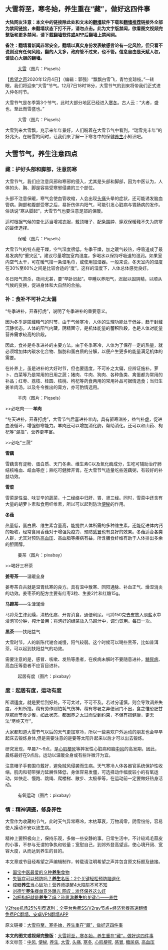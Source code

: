  <h2>大雪将至，寒冬始，养生重在“藏”，做好这四件事</h2> <p class="notice"><b>大陆网友注意：本文中的链接除此处和文末的<a href="https://github.com/bannedbook/fanqiang" >翻墙</a>软件下载和<a href="https://github.com/killgcd/justmysocks/blob/master/README.md">翻墙推荐</a>链接外全部为禁网链接，未翻墙状态下打不开，请勿点击。此为文字版禁闻，欲看图文视频完整版和更多禁闻，请下载<a href="https://github.com/bannedbook/fanqiang">翻墙软件或APP</a>后翻墙上禁闻网。</p><p>备注：翻墙看新闻非常安全，翻墙以真实身份发表敏感言论有一定风险，但只看不说则没有任何风险，翻的人太多，政府管不过来，也不管。信息自由是天赋人权，请放心大胆的翻墙。</b></p>  <div class="entry"> <figure><figcaption><a href="https://www.bannedbook.org/bnews/tag/%E5%A4%A7%E9%9B%AA/" class="st_tag internal_tag" rel="tag" title="标签 大雪 下的日志">大雪</a>（图片：Piqsels）</figcaption></figure> <p>【<span class='wp_keywordlink_affiliate'><a href="https://www.soundofhope.org" title="希望之声" target="_blank">希望之声</a></span>2020年12月4日】（编辑：郭强）“飘飘白雪飞，青竹变琼枝。”一转眼，我们将迎来“大雪”节气。12月7日18时18分，大雪节气的到来将带我们正式进入仲冬时节。</p> <p>大雪节气是冬季第3个节气，此时大部分地区已经进入<a href="https://www.bannedbook.org/bnews/tag/%E5%AF%92%E5%86%AC/" class="st_tag internal_tag" rel="tag" title="标签 寒冬 下的日志">寒冬</a>。古人云：“大者，盛也，至此而雪盛也。”</p> <figure><figcaption>大雪（图片：Piqsels）</figcaption></figure> <p>大雪到来大雪飘，兆示来年年景好，人们盼着在大雪节气中看到，“瑞雪兆丰年”的好兆头。在盼雪的同时，让我们来了解一下寒冬中的保健<a href="https://www.bannedbook.org/bnews/tag/%e5%85%bb%e7%94%9f/" class="st_tag internal_tag" rel="tag" title="标签 养生 下的日志">养生</a>小知识吧。</p> <h2>大雪节气，养生注意四点</h2> <h3><strong>藏：</strong>护好头部和脚部，注意防寒</h3> <p>大雪节气，我们应注意风邪和寒邪的侵入，尤其是头部和脚部，因为中医认为，人体的头、胸、脚是容易受寒邪侵袭的三个部位。</p> <p>头部不注意保暖，寒气会使血管收缩，人会出现<a href="https://www.bannedbook.org/bnews/tag/%e5%a4%b4%e7%97%9b/" class="st_tag internal_tag" rel="tag" title="标签 头痛 下的日志">头痛</a>头晕的症状，还可能诱发脑血管病。胸部和腹部受寒之后，易折伤体内阳气，可能引发心脏病与胃肠病的发作。俗话说“寒从脚起”，大雪节气也要注意足部的保暖。</p> <p>适时根据气候的变化适当增减衣服，戴顶帽子、配条围脖、穿双保暖鞋不失为防寒的最佳选择。</p> <figure><figcaption>保暖（图片：Piqsels）</figcaption></figure> <p>大雪节气的特点是干燥，空气湿度很低。冬季干燥，加之暖气较热，呼吸道成了最易发病的“重灾区”。建议尽量增加室内湿度，多喝水以保持呼吸道的湿润。如果室内空气太干，可在暖气搭一条湿毛巾，或使用加湿器。一般来说，冬天室内的湿度在30%至60%之间是比较合适的“度”。这样的湿度下，人体总体感觉良好。</p> <p>冬日阳气肃杀，夜间尤甚，要“早卧迟起”。早睡以养阳气，迟起以固阴精，以顺从气候的变换，促进身体和大自然的合拍。</p> <h3><strong>补：</strong>食补不可补之太偏</h3> <p>“冬季进补，开春打虎”，说明了冬季进补的重要意义。</p>  <p>因为冬季是匿藏精气的时节，由于气候寒冷，人体的生理功能处于低谷，趋于封藏沉静状态，人体的阳气内藏，阴精固守，是机体能量的蓄积阶段，也是人体对能量营养需求较高的阶段。</p> <p>因此，食补是冬季进补的主要方法。由于冬季寒冷，人体为了保存一定的热量，就必须增加体内碳水化合物、脂肪和蛋白质的分解，以便产生更多的能量满足机体的需要。</p> <p>在补养上，虽是进补的大好时节，但也要适度，不可补之太偏，应辨证施补。萝卜、白菜等乃是常用的日用之蔬；猪肉、牛肉、狗肉、各种鱼类、禽蛋都为常用的补品；红枣、荔枝、桂圆、核桃、枸杞等药食两用的常用补品可据情选食；当归生姜羊肉汤，以及冬令推出的膏方，亦可酌情选用。</p> <figure><figcaption>羊肉（图片：Piqsels）</figcaption></figure> <p>&gt;&gt;必吃肉——<strong>羊肉</strong></p> <p>“冬天进补，开春打虎”，大雪节气后喜进补羊肉，具有驱寒滋补，益气补虚，促进血液循环，增强御寒能力。羊肉还可以增加消化酶，帮助消化。还可以和山药、枸杞等“混搭”，营养更丰富。</p> <p>&gt;&gt;必吃“三蔬”</p> <p><strong>雪藕</strong></p> <p>雪藕含有淀粉、蛋白质、天门冬素、维生素C以及氧化酶成分，生吃可辅助治疗肺结核咯血、衄血等症；熟吃可健脾开胃。在大雪节气适量吃些莲藕粥，有较好的补益功效。</p> <p><strong>雪菜</strong></p>  <p>雪菜是性温、味甘辛的蔬菜，十二经络中归肝、胃、肾三经。同时，雪菜中还含有大量的胡萝卜素和食用纤维素，所以可以起到防治<a href="https://www.bannedbook.org/bnews/tag/%e4%be%bf%e7%a7%98/" class="st_tag internal_tag" rel="tag" title="标签 便秘 下的日志">便秘</a>的作用。</p> <p><strong>冬菇</strong></p> <p>热量低，蛋白质、维生素含量高，能提供人体所需的多种维生素，还能促进体内钙的吸收，经常食用香菇对于增强免疫力、预防<a href="https://www.bannedbook.org/bnews/tag/%E6%84%9F%E5%86%92/" class="st_tag internal_tag" rel="tag" title="标签 感冒 下的日志">感冒</a>也有良好的效果。冬菇适合各类人群，尤其对预防<a href="https://www.bannedbook.org/bnews/tag/%e9%ab%98%e8%a1%80%e5%8e%8b/" class="st_tag internal_tag" rel="tag" title="标签 高血压 下的日志">高血压</a>、高血脂等疾病有益，所含膳食纤维有助于人体排出多余的胆固醇。</p> <figure><figcaption>姜茶（图片：pixabay）</figcaption></figure> <p>&gt;&gt;喝好三杯茶</p> <p><strong>姜枣茶</strong>——温暖全身</p> <p>姜枣茶自古就是温胃祛寒的良方。具有温中散寒、回阳通脉、补血正气、燥湿消炎的功效。姜枣茶的配方主要有红枣3粒、生姜2片和红糖15g。</p> <p><strong>马蹄茶</strong>——生津润燥</p> <p>马蹄茶生津润燥，清热化痰、开胃消食，通便利尿。马蹄150克去皮放入淡盐水中浸泡10分钟，榨汁备用；将泡好的绿茶放入马蹄汁中，调匀饮用。每日一次。</p> <p><strong>黑茶</strong>——扶阳益气</p>  <p>大雪时节，人的新陈代谢会减慢，阳气较弱。这个时候可以喝些黑茶，比如普洱茶，可以起到扶阳益气的功效。</p> <p>需要注意的是，感冒、咳嗽、发热等患者，在疾病未解时不要随意进补，<a href="https://www.bannedbook.org/bnews/tag/%e7%b3%96%e5%b0%bf%e7%97%85/" class="st_tag internal_tag" rel="tag" title="标签 糖尿病 下的日志">糖尿病</a>、高血压等患者不应盲目进补。</p> <figure><figcaption>起居有度（图片：pixabay）</figcaption></figure> <h3><strong>度：</strong>起居有度，运动有度</h3> <p>所谓适度，就是要恰到好处。不可太过，不可不及。若过分谨慎，则会导致调养失度，不知所措。稍有劳作则怕耗气伤神，稍有寒暑之异便闭门不出，食之惟恐肥甘厚腻而节食少餐，如此状态，都因养之太过而受到约束，不但有损健康，更无法“尽终天年”。</p> <p>大家都知道大雪节气以后的天气更加寒冷，所以一些喜欢户外运动的朋友也会早早起床去锻炼身体,但是需要注意的是要等太阳升起来以后才可以出去锻炼。</p> <p>研究发现，早晨7～9点，是<a href="https://www.bannedbook.org/bnews/tag/%e5%bf%83%e8%82%8c%e6%a2%97%e6%ad%bb/" class="st_tag internal_tag" rel="tag" title="标签 心肌梗死 下的日志">心肌梗死</a>等猝发性心脏病和脑<a href="https://www.bannedbook.org/bnews/tag/%E4%B8%AD%E9%A3%8E/" class="st_tag internal_tag" rel="tag" title="标签 中风 下的日志">中风</a>的高发期，因此，晨练最好在9点后。运动以温暖全身或有些许微汗为宜。</p> <p>注意帽子手套围巾戴好，避免贼风侵袭而生病。天气寒冷人体各器官系统保护性收缩，肌肉和韧带弹力延展性降低，身体容易发僵，可选择动作幅度较小的有氧运动，如快走、慢跑、跳绳、爬楼梯、散步、太极拳等，在运动前一定要做好热身活动。</p> <figure><figcaption>有氧运动（图片：pixabay）</figcaption></figure> <h3>情：精神调摄，修身养性</h3> <p>大雪作为收藏的节气，此时天气异常寒冷，木枯草衰，万物凋零，阴雪纷纷，容易使人躁动不安以致生病。</p> <p>精神上要积极向上，保持乐观，多做一些安静的事。日常生活中，不计较鸡毛蒜皮的小事，不参与无谓的争执和较量；宽慰自己，到郊外登高望远，使心境开阔、宽容大度，从而达到养生的目的。</p> <p>本文章或节目经希望之声编辑制作，转载请注明希望之声并包含原文标题及链接。</p>  <ul class='op-related-articles' title='相关阅读'> <li><a href='https://www.bannedbook.org/bnews/health/20201204/1442016.html' target='_blank'>国宝中医最爱的９种<b>养生</b>食物</a></li> <li><a href='https://www.bannedbook.org/bnews/health/20201204/1441834.html' target='_blank'>失智症可以预防吗？<b>养生</b>名医：2个关键轻松预防脑退化</a></li> <li><a href='https://www.bannedbook.org/bnews/health/20201201/1440024.html' target='_blank'>控糖<b>养生</b>当心破功！营养师提醒4大陷阱不可不知</a></li> <li><a href='https://www.bannedbook.org/bnews/yule/20201130/1439595.html' target='_blank'>刘德华<b>养生</b>餐单意外曝光 网叹：难怪保养这么好</a></li> <li><a href='https://www.bannedbook.org/bnews/comments/20201128/1438628.html' target='_blank'>泡杯枸杞就是<b>养生</b>了吗？孙思邈<b>养生</b>的关键点——养性</a></li> </ul> <p class="texttj"> <a href="https://www.bannedbook.org/forum23/topic22702.html" target="_blank">V2free机场25%引荐返利：全平台免费SS/V2ray节点+经济套餐高速翻墙</a><br/> <a href="https://github.com/bannedbook/fanqiang/wiki/%E7%A6%81%E9%97%BB%E7%BD%91%E5%AE%89%E5%8D%93%E7%BF%BB%E5%A2%99%E6%96%B0%E9%97%BBAPP" target="_blank">免费PC翻墙、安卓VPN翻墙APP</a></p><p>原文链接：<a class="src_link"  href="https://www.soundofhope.org/post/450016" target="_blank">大雪将至，寒冬始，养生重在“藏”，做好这四件事</a></p><a name='sharetosocial'></a>       <div><b>本文的图文或视频完整版</b>：<a href='https://www.bannedbook.org/bnews/comments/20201205/1442301.html'>大雪将至，寒冬始，养生重在“藏”，做好这四件事</a></div>  </div><!--END ENTRY--> <div class="postfooter"> <div>本文标签：<a href="https://www.bannedbook.org/bnews/tag/%E4%B8%AD%E9%A3%8E/" rel="tag">中风</a>, <a href="https://www.bannedbook.org/bnews/tag/%e4%be%bf%e7%a7%98/" rel="tag">便秘</a>, <a href="https://www.bannedbook.org/bnews/tag/%e5%85%bb%e7%94%9f/" rel="tag">养生</a>, <a href="https://www.bannedbook.org/bnews/tag/%E5%A4%A7%E9%9B%AA/" rel="tag">大雪</a>, <a href="https://www.bannedbook.org/bnews/tag/%e5%a4%b4%e7%97%9b/" rel="tag">头痛</a>, <a href="https://www.bannedbook.org/bnews/tag/%E5%AF%92%E5%86%AC/" rel="tag">寒冬</a>, <a href="https://www.bannedbook.org/bnews/tag/%e5%bf%83%e8%82%8c%e6%a2%97%e6%ad%bb/" rel="tag">心肌梗死</a>, <a href="https://www.bannedbook.org/bnews/tag/%E6%84%9F%E5%86%92/" rel="tag">感冒</a>, <a href="https://www.bannedbook.org/bnews/tag/%e7%b3%96%e5%b0%bf%e7%97%85/" rel="tag">糖尿病</a>, <a href="https://www.bannedbook.org/bnews/tag/%e9%ab%98%e8%a1%80%e5%8e%8b/" rel="tag">高血压</a></div>  </div><!--END POSTFOOTER--> 
